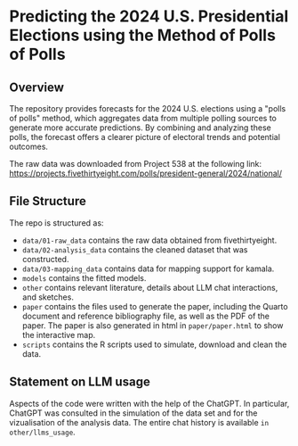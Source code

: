 # Predicting the 2024 U.S. Presidential Elections using the Method of Polls of Polls

## Overview

The repository provides forecasts for the 2024 U.S. elections using a "polls of polls" method, which aggregates data from multiple polling sources to generate more accurate predictions. By combining and analyzing these polls, the forecast offers a clearer picture of electoral trends and potential outcomes.

The raw data was downloaded from Project 538 at the following link: https://projects.fivethirtyeight.com/polls/president-general/2024/national/ 

## File Structure

The repo is structured as:

-   `data/01-raw_data` contains the raw data obtained from fivethirtyeight.
-   `data/02-analysis_data` contains the cleaned dataset that was constructed.
-   `data/03-mapping_data` contains data for mapping support for kamala. 
-   `models` contains the fitted models. 
-   `other` contains relevant literature, details about LLM chat interactions, and sketches.
-   `paper` contains the files used to generate the paper, including the Quarto document and reference bibliography file, as well as the PDF of the paper. The paper is also generated in html in `paper/paper.html` to show the interactive map.
-   `scripts` contains the R scripts used to simulate, download and clean the data.


## Statement on LLM usage

Aspects of the code were written with the help of the ChatGPT. In particular, ChatGPT was consulted in the simulation of the data set and for the vizualisation of the analysis data. The entire chat history is available `in other/llms_usage`.

